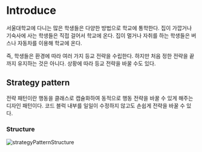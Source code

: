    
# Introduce 
서울대학교에 다니는 많은 학생들은 다양한 방법으로 학교에 통학한다.
집이 가깝거나 기숙사에 사는 학생들은 직접 걸어서 학교에 온다.
집이 멀거나 자취를 하는 학생들은 버스나 자동차를 이용해 학교에 온다.

즉, 학생들은 환경에 따라 여러 가지 등교 전략을 수립한다.
하지만 처음 정한 전략을 끝까지 유지하는 것은 아니다.
상황에 따라 등교 전략을 바꿀 수도 있다.


## Strategy pattern
전략 패턴이란 행동을 클래스로 캡슐화하여 동적으로 행동 전략을 바꿀 수 있게 해주는 디자인 패턴이다.
코드 블럭 내부를 일일이 수정하지 않고도 손쉽게 전략을 바꿀 수 있다.


### Structure  

![strategyPatternStructure](https://user-images.githubusercontent.com/78812317/142611871-e7141037-f618-488c-b2e7-29353de75749.PNG)
